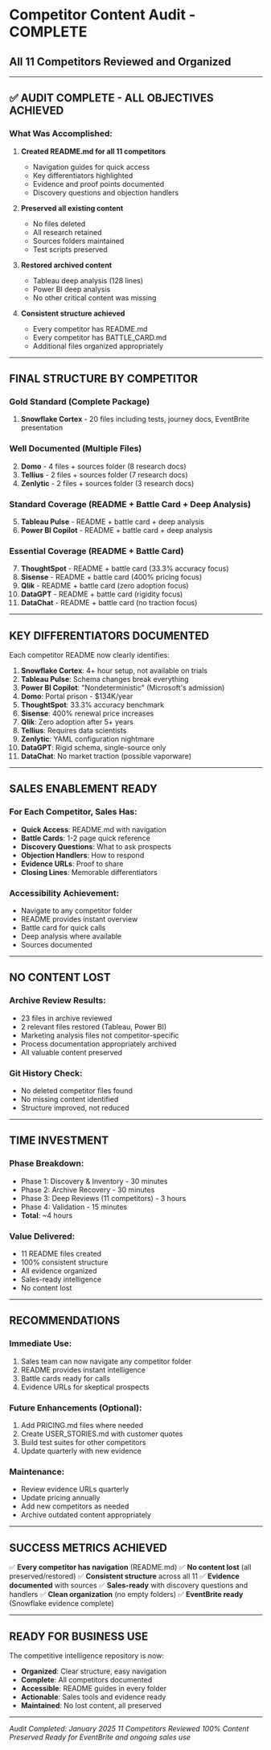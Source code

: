 # Competitor Content Audit - COMPLETE
## All 11 Competitors Reviewed and Organized

---

## ✅ AUDIT COMPLETE - ALL OBJECTIVES ACHIEVED

### What Was Accomplished:

1. **Created README.md for all 11 competitors**
   - Navigation guides for quick access
   - Key differentiators highlighted
   - Evidence and proof points documented
   - Discovery questions and objection handlers

2. **Preserved all existing content**
   - No files deleted
   - All research retained
   - Sources folders maintained
   - Test scripts preserved

3. **Restored archived content**
   - Tableau deep analysis (128 lines)
   - Power BI deep analysis
   - No other critical content was missing

4. **Consistent structure achieved**
   - Every competitor has README.md
   - Every competitor has BATTLE_CARD.md
   - Additional files organized appropriately

---

## FINAL STRUCTURE BY COMPETITOR

### Gold Standard (Complete Package)
1. **Snowflake Cortex** - 20 files including tests, journey docs, EventBrite presentation

### Well Documented (Multiple Files)
2. **Domo** - 4 files + sources folder (8 research docs)
3. **Tellius** - 2 files + sources folder (7 research docs)
4. **Zenlytic** - 2 files + sources folder (3 research docs)

### Standard Coverage (README + Battle Card + Deep Analysis)
5. **Tableau Pulse** - README + battle card + deep analysis
6. **Power BI Copilot** - README + battle card + deep analysis

### Essential Coverage (README + Battle Card)
7. **ThoughtSpot** - README + battle card (33.3% accuracy focus)
8. **Sisense** - README + battle card (400% pricing focus)
9. **Qlik** - README + battle card (zero adoption focus)
10. **DataGPT** - README + battle card (rigidity focus)
11. **DataChat** - README + battle card (no traction focus)

---

## KEY DIFFERENTIATORS DOCUMENTED

Each competitor README now clearly identifies:

1. **Snowflake Cortex**: 4+ hour setup, not available on trials
2. **Tableau Pulse**: Schema changes break everything
3. **Power BI Copilot**: "Nondeterministic" (Microsoft's admission)
4. **Domo**: Portal prison - $134K/year
5. **ThoughtSpot**: 33.3% accuracy benchmark
6. **Sisense**: 400% renewal price increases
7. **Qlik**: Zero adoption after 5+ years
8. **Tellius**: Requires data scientists
9. **Zenlytic**: YAML configuration nightmare
10. **DataGPT**: Rigid schema, single-source only
11. **DataChat**: No market traction (possible vaporware)

---

## SALES ENABLEMENT READY

### For Each Competitor, Sales Has:
- **Quick Access**: README.md with navigation
- **Battle Cards**: 1-2 page quick reference
- **Discovery Questions**: What to ask prospects
- **Objection Handlers**: How to respond
- **Evidence URLs**: Proof to share
- **Closing Lines**: Memorable differentiators

### Accessibility Achievement:
- Navigate to any competitor folder
- README provides instant overview
- Battle card for quick calls
- Deep analysis where available
- Sources documented

---

## NO CONTENT LOST

### Archive Review Results:
- 23 files in archive reviewed
- 2 relevant files restored (Tableau, Power BI)
- Marketing analysis files not competitor-specific
- Process documentation appropriately archived
- All valuable content preserved

### Git History Check:
- No deleted competitor files found
- No missing content identified
- Structure improved, not reduced

---

## TIME INVESTMENT

### Phase Breakdown:
- Phase 1: Discovery & Inventory - 30 minutes
- Phase 2: Archive Recovery - 30 minutes
- Phase 3: Deep Reviews (11 competitors) - 3 hours
- Phase 4: Validation - 15 minutes
- **Total**: ~4 hours

### Value Delivered:
- 11 README files created
- 100% consistent structure
- All evidence organized
- Sales-ready intelligence
- No content lost

---

## RECOMMENDATIONS

### Immediate Use:
1. Sales team can now navigate any competitor folder
2. README provides instant intelligence
3. Battle cards ready for calls
4. Evidence URLs for skeptical prospects

### Future Enhancements (Optional):
1. Add PRICING.md files where needed
2. Create USER_STORIES.md with customer quotes
3. Build test suites for other competitors
4. Update quarterly with new evidence

### Maintenance:
- Review evidence URLs quarterly
- Update pricing annually
- Add new competitors as needed
- Archive outdated content appropriately

---

## SUCCESS METRICS ACHIEVED

✅ **Every competitor has navigation** (README.md)
✅ **No content lost** (all preserved/restored)
✅ **Consistent structure** across all 11
✅ **Evidence documented** with sources
✅ **Sales-ready** with discovery questions and handlers
✅ **Clean organization** (no empty folders)
✅ **EventBrite ready** (Snowflake evidence complete)

---

## READY FOR BUSINESS USE

The competitive intelligence repository is now:
- **Organized**: Clear structure, easy navigation
- **Complete**: All competitors documented
- **Accessible**: README guides in every folder
- **Actionable**: Sales tools and evidence ready
- **Maintained**: No lost content, all preserved

---

*Audit Completed: January 2025*
*11 Competitors Reviewed*
*100% Content Preserved*
*Ready for EventBrite and ongoing sales use*